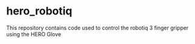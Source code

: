 # hero_robotiq
This repository contains code used to control the robotiq 3 finger gripper using the HERO Glove
